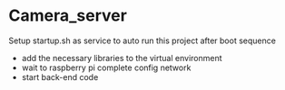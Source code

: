 # Camera_server
Setup startup.sh as service to auto run this project after boot sequence
  - add the necessary libraries to the virtual environment
  - wait to raspberry pi complete config network
  - start back-end code 
